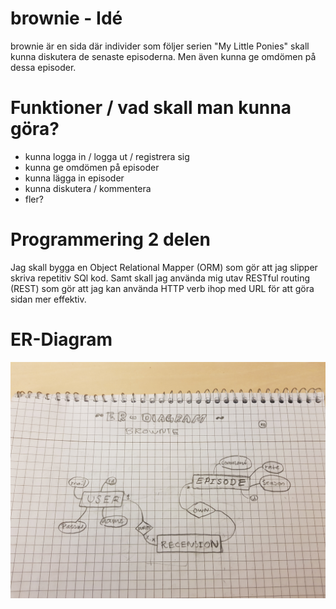 # brownie - Idé

 brownie är en sida där individer som följer serien "My Little Ponies" skall kunna diskutera de senaste episoderna. Men även kunna ge omdömen på dessa episoder.

# Funktioner / vad skall man kunna göra?
- kunna logga in / logga ut / registrera sig
- kunna ge omdömen på episoder
- kunna lägga in episoder
- kunna diskutera / kommentera
- fler?

# Programmering 2 delen
Jag skall bygga en Object Relational Mapper (ORM) som gör att jag slipper skriva repetitiv SQl kod. Samt skall jag använda mig utav RESTful routing (REST) som gör att jag kan använda HTTP verb ihop med URL för att göra sidan mer effektiv.

# ER-Diagram

![alt text](https://github.com/itggot-hargaaya-idris/brownie/blob/master/20180129_091607.jpg)
